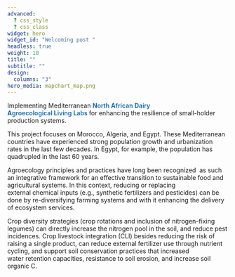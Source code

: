 ```yaml
---
advanced:
  ? css_style
  ? css_class
widget: hero
widget_id: "Welcoming post "
headless: true
weight: 10
title: ""
subtitle: ""
design:
  columns: "3"
hero_media: mapchart_map.png
---
```

Implementing Mediterranean <span style='color:#1768a6; font-size:100%; font-weight:600'>**N**orth **A**frican **D**airy 
**A**groecological **L**iving **L**abs </span> for enhancing the resilience of small-holder production systems.  

This project focuses on Morocco, Algeria, and Egypt. These Mediterranean countries have experienced strong population growth and urbanization rates in the last few decades. 
In Egypt, for example, the population has quadrupled in the last 60 years.

Agroecology principles and practices have long been recognized 
as such an integrative framework for an effective transition to 
sustainable food and agricultural systems. In this context, 
reducing or replacing external chemical inputs (e.g., synthetic fertilizers 
and pesticides) can be done by re-diversifying farming systems and 
with it enhancing the delivery of ecosystem services.

Crop diversity strategies (crop rotations and inclusion of nitrogen-fixing legumes) can directly increase the nitrogen pool in the soil, and reduce pest incidences. Crop livestock integration (CLI) besides reducing the risk of raising a single product, can reduce external fertilizer use through nutrient cycling, and support soil conservation practices that increased water retention capacities, resistance to soil erosion, and increase soil organic C.  


